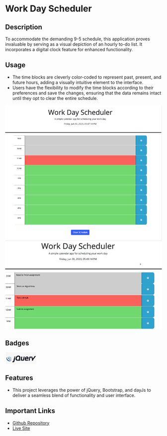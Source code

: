 # Work Day Scheduler

## Description

To accommodate the demanding 9-5 schedule, this application proves invaluable by serving as a visual depiction of an hourly to-do list. It incorporates a digital clock feature for enhanced functionality.

## Usage

- The time blocks are cleverly color-coded to represent past, present, and future hours, adding a visually intuitive element to the interface.
- Users have the flexibility to modify the time blocks according to their preferences and save the changes, ensuring that the data remains intact until they opt to clear the entire schedule.

<p>
<img src='./assets/images/Screenshot%202023-06-30%20at%205.47.15%20PM.png'>
<img src='./assets/images/Screenshot%202023-06-30%20at%205.49.15%20PM.png'/>
</p>

## Badges

<img src='./assets/images/Screenshot%202023-06-30%20at%205.39.51%20PM.png' width='20%'>

## Features

- This project leverages the power of jQuery, Bootstrap, and dayJs to deliver a seamless blend of functionality and user interface.

## Important Links

- [Github Repository](https://github.com/sucheta90/workday_Scheduler)
- [Live Site](https://sucheta90.github.io/workday_Scheduler/)
